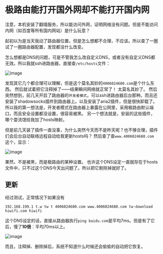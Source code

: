 # 极路由能打开国外网却不能打开国内网

注意，本机安装了翻墙服务，所以能访问外网，证明网络没有问题。但是不能访问内网（如百度等所有国内网站）是什么玩意？

起初以为是当天我动了路由器位置，但是怎么想都不合理，不应该。所以查了一圈试了一圈路由器配置，发现都没什么改变。

怎么想都是DNS的问题，可是不管我怎么改自定义DNS，或者没有自定义DNS都无效。所以我就ssh进路由器，直接查`/etc/hosts`文件：

![image](https://user-images.githubusercontent.com/14041622/45920324-fce4d700-bed4-11e8-9191-7da0d6a9e2b0.png)

发现其它几个都合理可以理解，但是这个莫名其妙的`4006024680.com`是个什么东西。
然后就试着把它注释掉了——结果瞬间网络就正常了！
太莫名其妙了。
然后突然想到，前几天开启了路由器的`开发者模式`，可以ssh进路由器后台那种。而且还安装了shadowsocks插件到路由器上。以及安装了aria2插件，但是很快卸载了。
所以我的第一想法是，开发者模式在路由器上暴露在公网里，采用极路由默认端口，而且安全设置都没设置，很容易被黑。
另一个想法就是，安装的这些插件，哪个耍流氓给我加了hosts映射。

但是前几天装了插件一直没事，为什么突然今天而不是昨天呢？也不够合理，插件们会后台自动联络远程自动给我更新hosts吗？
然后查了查`www.4006024680.com`这个，显示：

![image](https://user-images.githubusercontent.com/14041622/45920361-87c5d180-bed5-11e8-98e0-568aab03ac8f.png)

果然，不是被黑，而是极路由的某种设置。
也许这个DNS设定一直就存在于hosts文件中，只不过这个DNS今天出问题了。所以把它剔除掉就好了。


## 更新
经过测试，正常情况下如果没有
```
192.168.199.1 t.w tw t 4006024680.com www.4006024680.com tw-download hiwifi.com hiwifi
```
这个DNS设定的话，直接从路由器执行`ping baidu.com`是平均7ms。但是有了它后，慢了**10倍**：平均70ms以上。

![image](https://user-images.githubusercontent.com/14041622/45923718-1b23f480-bf20-11e8-9d3c-3dd662f45afa.png)


而且，注释掉、删除掉后，系统不知道什么时候还会偷偷的自动把它恢复。